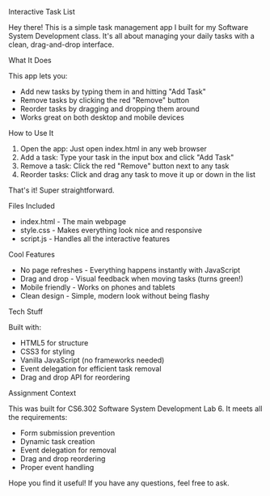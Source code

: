 Interactive Task List

Hey there! This is a simple task management app I built for my Software System Development class. It's all about managing your daily tasks with a clean, drag-and-drop interface.

What It Does

This app lets you:
- Add new tasks by typing them in and hitting "Add Task"
- Remove tasks by clicking the red "Remove" button
- Reorder tasks by dragging and dropping them around
- Works great on both desktop and mobile devices

How to Use It

1. Open the app: Just open index.html in any web browser
2. Add a task: Type your task in the input box and click "Add Task"
3. Remove a task: Click the red "Remove" button next to any task
4. Reorder tasks: Click and drag any task to move it up or down in the list

That's it! Super straightforward.

Files Included

- index.html - The main webpage
- style.css - Makes everything look nice and responsive
- script.js - Handles all the interactive features

Cool Features

- No page refreshes - Everything happens instantly with JavaScript
- Drag and drop - Visual feedback when moving tasks (turns green!)
- Mobile friendly - Works on phones and tablets
- Clean design - Simple, modern look without being flashy

Tech Stuff

Built with:
- HTML5 for structure
- CSS3 for styling
- Vanilla JavaScript (no frameworks needed)
- Event delegation for efficient task removal
- Drag and drop API for reordering

Assignment Context

This was built for CS6.302 Software System Development Lab 6. It meets all the requirements:
- Form submission prevention
- Dynamic task creation
- Event delegation for removal
- Drag and drop reordering
- Proper event handling

Hope you find it useful! If you have any questions, feel free to ask.